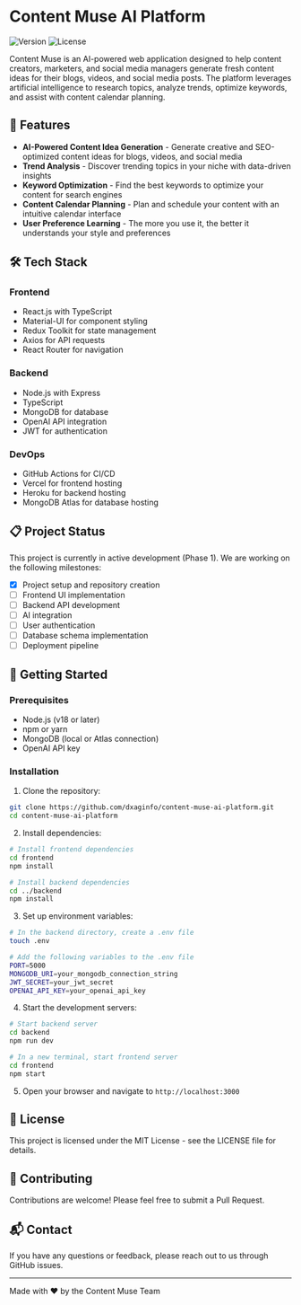 # Content Muse AI Platform

![Version](https://img.shields.io/badge/version-0.1.0-blue.svg)
![License](https://img.shields.io/badge/license-MIT-green.svg)

Content Muse is an AI-powered web application designed to help content creators, marketers, and social media managers generate fresh content ideas for their blogs, videos, and social media posts. The platform leverages artificial intelligence to research topics, analyze trends, optimize keywords, and assist with content calendar planning.

## 🌟 Features

- **AI-Powered Content Idea Generation** - Generate creative and SEO-optimized content ideas for blogs, videos, and social media
- **Trend Analysis** - Discover trending topics in your niche with data-driven insights
- **Keyword Optimization** - Find the best keywords to optimize your content for search engines
- **Content Calendar Planning** - Plan and schedule your content with an intuitive calendar interface
- **User Preference Learning** - The more you use it, the better it understands your style and preferences

## 🛠️ Tech Stack

### Frontend
- React.js with TypeScript
- Material-UI for component styling
- Redux Toolkit for state management
- Axios for API requests
- React Router for navigation

### Backend
- Node.js with Express
- TypeScript
- MongoDB for database
- OpenAI API integration
- JWT for authentication

### DevOps
- GitHub Actions for CI/CD
- Vercel for frontend hosting
- Heroku for backend hosting
- MongoDB Atlas for database hosting

## 📋 Project Status

This project is currently in active development (Phase 1). We are working on the following milestones:

- [x] Project setup and repository creation
- [ ] Frontend UI implementation
- [ ] Backend API development
- [ ] AI integration
- [ ] User authentication
- [ ] Database schema implementation
- [ ] Deployment pipeline

## 🚀 Getting Started

### Prerequisites

- Node.js (v18 or later)
- npm or yarn
- MongoDB (local or Atlas connection)
- OpenAI API key

### Installation

1. Clone the repository:
```bash
git clone https://github.com/dxaginfo/content-muse-ai-platform.git
cd content-muse-ai-platform
```

2. Install dependencies:
```bash
# Install frontend dependencies
cd frontend
npm install

# Install backend dependencies
cd ../backend
npm install
```

3. Set up environment variables:
```bash
# In the backend directory, create a .env file
touch .env

# Add the following variables to the .env file
PORT=5000
MONGODB_URI=your_mongodb_connection_string
JWT_SECRET=your_jwt_secret
OPENAI_API_KEY=your_openai_api_key
```

4. Start the development servers:
```bash
# Start backend server
cd backend
npm run dev

# In a new terminal, start frontend server
cd frontend
npm start
```

5. Open your browser and navigate to `http://localhost:3000`

## 📝 License

This project is licensed under the MIT License - see the LICENSE file for details.

## 🤝 Contributing

Contributions are welcome! Please feel free to submit a Pull Request.

## 📬 Contact

If you have any questions or feedback, please reach out to us through GitHub issues.

---

Made with ❤️ by the Content Muse Team